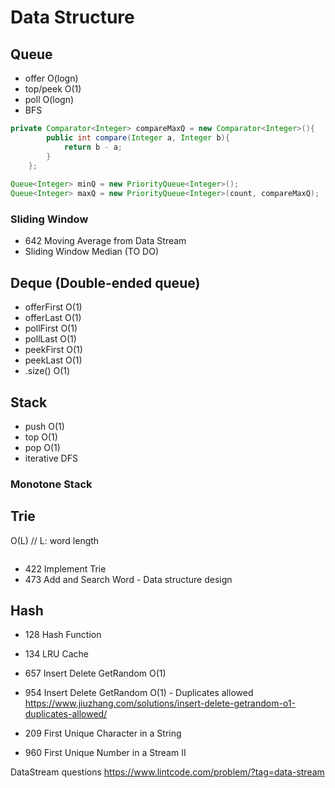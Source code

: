 # Data Structure
## Queue
* offer O(logn)
* top/peek O(1)
* poll O(logn) 
* BFS

``` java
private Comparator<Integer> compareMaxQ = new Comparator<Integer>(){
        public int compare(Integer a, Integer b){
            return b - a;
        }
    };
    
Queue<Integer> minQ = new PriorityQueue<Integer>();
Queue<Integer> maxQ = new PriorityQueue<Integer>(count, compareMaxQ);
```

### Sliding Window
- 642 Moving Average from Data Stream
- Sliding Window Median (TO DO)

## Deque (Double-ended queue)
* offerFirst O(1)
* offerLast O(1)
* pollFirst O(1)
* pollLast O(1)
* peekFirst O(1)
* peekLast O(1)
* .size() O(1)



## Stack
* push O(1)
* top O(1)
* pop O(1)
* iterative DFS
### Monotone Stack

## Trie
O(L) // L: word length
``` java
```
* 422 Implement Trie
* 473 Add and Search Word - Data structure design

## Hash
* 128 Hash Function
* 134 LRU Cache

* 657 Insert Delete GetRandom O(1)
* 954 Insert Delete GetRandom O(1) - Duplicates allowed
https://www.jiuzhang.com/solutions/insert-delete-getrandom-o1-duplicates-allowed/

* 209 First Unique Character in a String
* 960 First Unique Number in a Stream II

DataStream questions
https://www.lintcode.com/problem/?tag=data-stream





